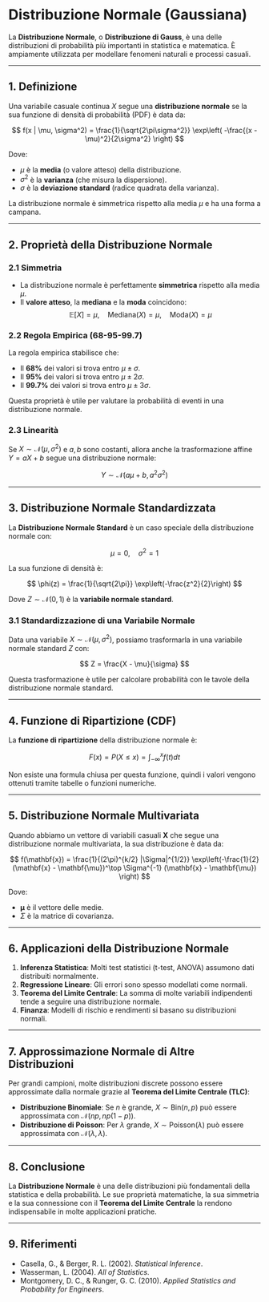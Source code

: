 # Distribuzione Normale (Gaussiana)

La **Distribuzione Normale**, o **Distribuzione di Gauss**, è una delle distribuzioni di probabilità più importanti in statistica e matematica. È ampiamente utilizzata per modellare fenomeni naturali e processi casuali.

---

## 1. Definizione

Una variabile casuale continua $X$ segue una **distribuzione normale** se la sua funzione di densità di probabilità (PDF) è data da:

$$
f(x | \mu, \sigma^2) = \frac{1}{\sqrt{2\pi\sigma^2}} \exp\left( -\frac{(x - \mu)^2}{2\sigma^2} \right)
$$

Dove:
- $\mu$ è la **media** (o valore atteso) della distribuzione.
- $\sigma^2$ è la **varianza** (che misura la dispersione).
- $\sigma$ è la **deviazione standard** (radice quadrata della varianza).

La distribuzione normale è simmetrica rispetto alla media $\mu$ e ha una forma a campana.

---

## 2. Proprietà della Distribuzione Normale

### 2.1 Simmetria
- La distribuzione normale è perfettamente **simmetrica** rispetto alla media $\mu$.
- Il **valore atteso**, la **mediana** e la **moda** coincidono:  
  $$
  \mathbb{E}[X] = \mu, \quad \text{Mediana}(X) = \mu, \quad \text{Moda}(X) = \mu
  $$

### 2.2 Regola Empirica (68-95-99.7)
La regola empirica stabilisce che:
- Il **68%** dei valori si trova entro $\mu \pm \sigma$.
- Il **95%** dei valori si trova entro $\mu \pm 2\sigma$.
- Il **99.7%** dei valori si trova entro $\mu \pm 3\sigma$.

Questa proprietà è utile per valutare la probabilità di eventi in una distribuzione normale.

### 2.3 Linearità
Se $X \sim \mathcal{N}(\mu, \sigma^2)$ e $a, b$ sono costanti, allora anche la trasformazione affine $Y = aX + b$ segue una distribuzione normale:

$$
Y \sim \mathcal{N}(a\mu + b, a^2\sigma^2)
$$

---

## 3. Distribuzione Normale Standardizzata

La **Distribuzione Normale Standard** è un caso speciale della distribuzione normale con:

$$
\mu = 0, \quad \sigma^2 = 1
$$

La sua funzione di densità è:

$$
\phi(z) = \frac{1}{\sqrt{2\pi}} \exp\left(-\frac{z^2}{2}\right)
$$

Dove $Z \sim \mathcal{N}(0,1)$ è la **variabile normale standard**.

### 3.1 Standardizzazione di una Variabile Normale

Data una variabile $X \sim \mathcal{N}(\mu, \sigma^2)$, possiamo trasformarla in una variabile normale standard $Z$ con:

$$
Z = \frac{X - \mu}{\sigma}
$$

Questa trasformazione è utile per calcolare probabilità con le tavole della distribuzione normale standard.

---

## 4. Funzione di Ripartizione (CDF)

La **funzione di ripartizione** della distribuzione normale è:

$$
F(x) = P(X \leq x) = \int_{-\infty}^{x} f(t) dt
$$

Non esiste una formula chiusa per questa funzione, quindi i valori vengono ottenuti tramite tabelle o funzioni numeriche.

---

## 5. Distribuzione Normale Multivariata

Quando abbiamo un vettore di variabili casuali $\mathbf{X}$ che segue una distribuzione normale multivariata, la sua distribuzione è data da:

$$
f(\mathbf{x}) = \frac{1}{(2\pi)^{k/2} |\Sigma|^{1/2}} \exp\left(-\frac{1}{2} (\mathbf{x} - \mathbf{\mu})^\top \Sigma^{-1} (\mathbf{x} - \mathbf{\mu}) \right)
$$

Dove:
- $\mathbf{\mu}$ è il vettore delle medie.
- $\Sigma$ è la matrice di covarianza.

---

## 6. Applicazioni della Distribuzione Normale

1. **Inferenza Statistica**: Molti test statistici (t-test, ANOVA) assumono dati distribuiti normalmente.
2. **Regressione Lineare**: Gli errori sono spesso modellati come normali.
3. **Teorema del Limite Centrale**: La somma di molte variabili indipendenti tende a seguire una distribuzione normale.
4. **Finanza**: Modelli di rischio e rendimenti si basano su distribuzioni normali.

---

## 7. Approssimazione Normale di Altre Distribuzioni

Per grandi campioni, molte distribuzioni discrete possono essere approssimate dalla normale grazie al **Teorema del Limite Centrale (TLC)**:

- **Distribuzione Binomiale**: Se $n$ è grande, $X \sim \text{Bin}(n, p)$ può essere approssimata con $\mathcal{N}(np, np(1-p))$.
- **Distribuzione di Poisson**: Per $\lambda$ grande, $X \sim \text{Poisson}(\lambda)$ può essere approssimata con $\mathcal{N}(\lambda, \lambda)$.

---

## 8. Conclusione

La **Distribuzione Normale** è una delle distribuzioni più fondamentali della statistica e della probabilità. Le sue proprietà matematiche, la sua simmetria e la sua connessione con il **Teorema del Limite Centrale** la rendono indispensabile in molte applicazioni pratiche.

---

## 9. Riferimenti

- Casella, G., & Berger, R. L. (2002). *Statistical Inference*.
- Wasserman, L. (2004). *All of Statistics*.
- Montgomery, D. C., & Runger, G. C. (2010). *Applied Statistics and Probability for Engineers*.
